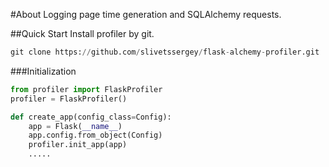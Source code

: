 #About
Logging page time generation and SQLAlchemy requests. 

##Quick Start
Install profiler by git.
```python
git clone https://github.com/slivetssergey/flask-alchemy-profiler.git
```


###Initialization
```python
from profiler import FlaskProfiler
profiler = FlaskProfiler()

def create_app(config_class=Config):
    app = Flask(__name__)
    app.config.from_object(Config)
    profiler.init_app(app)
    .....
```